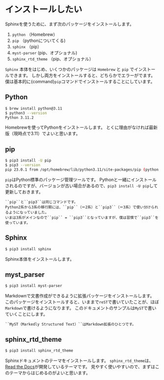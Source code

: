# インストールしたい

Sphinxを使うために、まず次のパッケージをインストールします。

1. ``python`` （Homebrew）
1. ``pip`` （pythonについてくる)
1. ``sphinx`` （pip）
1. ``myst-parser`` (pip、オプショナル)
1. ``sphinx_rtd_theme`` （pip、オプショナル）

``Sphinx`` 本体をはじめ、いくつかのパッケージは ``Homebrew`` と ``pip`` でインストールできます。
しかし両方をインストールすると、どちらかでエラーがでます。
僕は基本的に{command}`pip`コマンドでインストールすることにしています。

## Python

```bash
$ brew install python@3.11
$ python3 --version
Python 3.11.2
```

Homebrewを使ってPythonをインストールします。
とくに理由がなければ最新版（現時点で3.11）でよいと思います。

## pip

```bash
$ pip3 install -U pip
$ pip3 --version
pip 23.0.1 from /opt/homebrew/lib/python3.11/site-packages/pip (python 3.11)
```

``pip``はPython標準のパッケージ管理ツールです。
Pythonと一緒にインストールされるのですが、バージョンが古い場合があるので、``pip3 install -U pip``して更新しておきます。

```{note}
``pip``と``pip3``は同じコマンドです。
Python2系から3系の移行期には、``pip``（＝2系）と``pip3``（＝3系）で使い分けられるようになっていました。
いまは3系がメインなので``pip`` = ``pip3``となっていますが、僕は習慣で``pip3``を使っています。
```

## Sphinx

```bash
$ pip3 install sphinx
```

Sphinx本体をインストールします。

## myst_parser

```bash
$ pip3 install myst-parser
```

Markdownで文書作成ができるように拡張パッケージをインストールします。
このパッケージをインストールすると、いままで``reST``で書いていたことが、ほぼ``Markdown``で書けるようになります。
このドキュメントのサンプルは``MyST``で書いていくことにします。

```{note}
``MyST（Markedly Structured Text）``はMarkdown拡張のひとつです。
```

## sphinx_rtd_theme

```bash
$ pip3 install sphinx_rtd_theme
```

Sphinxドキュメントのテーマをインストールします。
``sphinx_rtd_theme``は、[Read the Docs](https://readthedocs.org/)が開発しているテーマです。
見やすく使いやすいので、まずはこのテーマからはじめるのがよいと思います。

